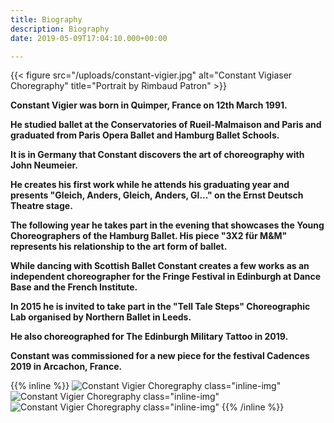 ```yaml
---
title: Biography
description: Biography
date: 2019-05-09T17:04:10.000+00:00

---
```

{{< figure src="/uploads/constant-vigier.jpg" alt="Constant Vigiaser Choregraphy" title="Portrait by Rimbaud Patron" >}}
<br/>

**Constant Vigier was born in Quimper, France on 12th March 1991.**

**He studied ballet at the Conservatories of Rueil-Malmaison and Paris and graduated from Paris Opera Ballet and Hamburg Ballet Schools.**

**It is in Germany that Constant discovers the art of choreography with John Neumeier.**

**He creates his first work while he attends his graduating year and presents "Gleich, Anders, Gleich, Anders, Gl..." on the Ernst Deutsch Theatre stage.**

**The following year he takes part in the evening that showcases the Young Choreographers of the Hamburg Ballet. His piece "3X2 für M&M" represents his relationship to the art form of ballet.**

**While dancing with Scottish Ballet Constant creates a few works as an independent choreographer for the Fringe Festival in Edinburgh at Dance Base and the French Institute.**

**In 2015 he is invited to take part in the "Tell Tale Steps" Choreographic Lab organised by Northern Ballet in Leeds.**

**He also choreographed for The Edinburgh Military Tattoo in 2019.**

**Constant was commissioned for a new piece for the festival Cadences 2019 in Arcachon, France.**

{{% inline %}}
![Constant Vigier Choregraphy class="inline-img"](/uploads/constant-vigier-1.jpg "Constant Vigier Choregraphy")
![Constant Vigier Choregraphy class="inline-img"](/uploads/constant-vigier-2.jpg "Constant Vigier Choregraphy")
![Constant Vigier Choregraphy class="inline-img"](/uploads/constant-vigier-3.jpg "Constant Vigier Choregraphy")
{{% /inline %}}